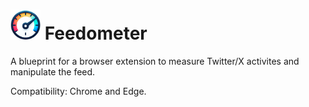 # <img src="icons/speedometer.png" width="48"/> Feedometer


A blueprint for a browser extension to measure Twitter/X activites and manipulate the feed.

Compatibility: Chrome and Edge.